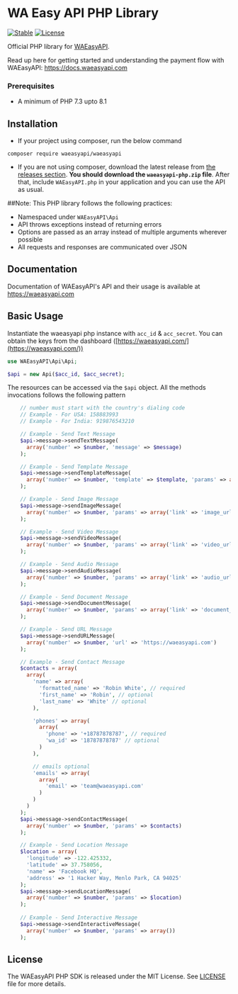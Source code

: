 # WA Easy API PHP Library

[![Stable](https://img.shields.io/badge/stable-v1.0.0-blue.svg)](https://packagist.org/packages/waeasyapi/waeasyapi#2.8.0) [![License](https://poser.pugx.org/waeasyapi/waeasyapi/license.svg)](https://packagist.org/packages/waeasyapi/waeasyapi)

Official PHP library for [WAEasyAPI](https://docs.waeasyapi.com/).

Read up here for getting started and understanding the payment flow with WAEasyAPI: <https://docs.waeasyapi.com>

### Prerequisites
- A minimum of PHP 7.3 upto 8.1


## Installation

-   If your project using composer, run the below command

```
composer require waeasyapi/waeasyapi
```

- If you are not using composer, download the latest release from [the releases section](https://github.com/waeasyapi/waeasyapi-php/releases).
    **You should download the `waeasyapi-php.zip` file**.
    After that, include `WAEasyAPI.php` in your application and you can use the API as usual.

##Note:
This PHP library follows the following practices:

- Namespaced under `WAEasyAPI\Api`
- API throws exceptions instead of returning errors
- Options are passed as an array instead of multiple arguments wherever possible
- All requests and responses are communicated over JSON

## Documentation

Documentation of WAEasyAPI's API and their usage is available at <https://waeasyapi.com>

## Basic Usage

Instantiate the waeasyapi php instance with `acc_id` & `acc_secret`. You can obtain the keys from the dashboard ([https://waeasyapi.com/](https://waeasyapi.com/))

```php
use WAEasyAPI\Api\Api;

$api = new Api($acc_id, $acc_secret);
```

The resources can be accessed via the `$api` object. All the methods invocations follows the following pattern

```php
    // number must start with the country's dialing code
    // Example - For USA: 158883993
    // Example - For India: 919876543210

    // Example - Send Text Message
    $api->message->sendTextMessage(
      array('number' => $number, 'message' => $message)
    );

    // Example - Send Template Message
    $api->message->sendTemplateMessage(
      array('number' => $number, 'template' => $template, 'params' => array())
    );

    // Example - Send Image Message
    $api->message->sendImageMessage(
      array('number' => $number, 'params' => array('link' => 'image_url'))
    );

    // Example - Send Video Message
    $api->message->sendVideoMessage(
      array('number' => $number, 'params' => array('link' => 'video_url'))
    );

    // Example - Send Audio Message
    $api->message->sendAudioMessage(
      array('number' => $number, 'params' => array('link' => 'audio_url'))
    );

    // Example - Send Document Message
    $api->message->sendDocumentMessage(
      array('number' => $number, 'params' => array('link' => 'document_url'))
    );

    // Example - Send URL Message
    $api->message->sendURLMessage(
      array('number' => $number, 'url' => 'https://waeasyapi.com')
    );

    // Example - Send Contact Message
    $contacts = array(
      array(
        'name' => array(
          'formatted_name' => 'Robin White', // required
          'first_name' => 'Robin', // optional
          'last_name' => 'White' // optional
        ),

        'phones' => array(
          array(
            'phone' => '+18787878787', // required
            'wa_id' => '18787878787' // optional
          )
        ),

        // emails optional
        'emails' => array(
          array(
            'email' => 'team@waeasyapi.com'
          )
        )
      )
    );
    $api->message->sendContactMessage(
      array('number' => $number, 'params' => $contacts)
    );

    // Example - Send Location Message
    $location = array(
      'longitude' => -122.425332,
      'latitude' => 37.758056,
      'name' => 'Facebook HQ',
      'address' => '1 Hacker Way, Menlo Park, CA 94025'
    );
    $api->message->sendLocationMessage(
      array('number' => $number, 'params' => $location)
    );
  
    // Example - Send Interactive Message
    $api->message->sendInteractiveMessage(
      array('number' => $number, 'params' => array())
    );
```


## License

The WAEasyAPI PHP SDK is released under the MIT License. See [LICENSE](LICENSE) file for more details.
